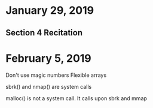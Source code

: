 # January 29, 2019

## Section 4 Recitation

# February 5, 2019

Don't use magic numbers
Flexible arrays

sbrk() and nmap() are system calls

malloc() is not a system call. It calls upon sbrk and mmap
